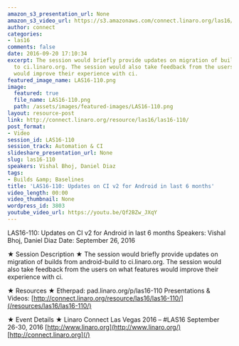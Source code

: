 ```yaml
---
amazon_s3_presentation_url: None
amazon_s3_video_url: https://s3.amazonaws.com/connect.linaro.org/las16/Videos/Monday/LAS16-110%20Updates%20on%20CI%20v2%20for%20Android%20in%20last%206%20months.mp4
author: connect
categories:
- las16
comments: false
date: 2016-09-20 17:10:34
excerpt: The session would briefly provide updates on migration of builds from android-build
  to ci.linaro.org. The session would also take feedback from the users on what features
  would improve their experience with ci.
featured_image_name: LAS16-110.png
image:
  featured: true
  file_name: LAS16-110.png
  path: /assets/images/featured-images/LAS16-110.png
layout: resource-post
link: http://connect.linaro.org/resource/las16/las16-110/
post_format:
- Video
session_id: LAS16-110
session_track: Automation & CI
slideshare_presentation_url: None
slug: las16-110
speakers: Vishal Bhoj, Daniel Diaz
tags:
- Builds &amp; Baselines
title: 'LAS16-110: Updates on CI v2 for Android in last 6 months'
video_length: 00:00
video_thumbnail: None
wordpress_id: 3803
youtube_video_url: https://youtu.be/Qf2BZw_JXqY
---
```


LAS16-110: Updates on CI v2 for Android in last 6 months
Speakers: Vishal Bhoj, Daniel Diaz
Date: September 26, 2016

★ Session Description ★
The session would briefly provide updates on migration of builds from android-build to ci.linaro.org. The session would also take feedback from the users on what features would improve their experience with ci.

★ Resources ★
Etherpad: pad.linaro.org/p/las16-110
Presentations & Videos: [http://connect.linaro.org/resource/las16/las16-110/](/resources/las16/las16-110/)

★ Event Details ★
Linaro Connect Las Vegas 2016 – #LAS16
September 26-30, 2016
[http://www.linaro.org](http://www.linaro.org/)
[http://connect.linaro.org](/)